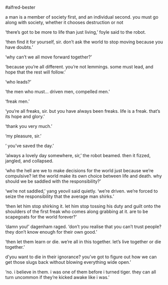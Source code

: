 #alfred-bester

a man is a member of society first, and an individual second. you must go along with society, whether it chooses destruction or not 

‘there’s got to be more to life than just living,’ foyle said to the robot.

‘then find it for yourself, sir. don’t ask the world to stop moving because you have doubts.’

‘why can’t we all move forward together?’

‘because you’re all different. you’re not lemmings. some must lead, and hope that the rest will follow.’

‘who leads?’

‘the men who must… driven men, compelled men.’

‘freak men.’

‘you’re all freaks, sir. but you have always been freaks. life is a freak. that’s its hope and glory.’

‘thank you very much.’

‘my pleasure, sir.’

‘ you’ve saved the day.’

‘always a lovely day somewhere, sir,’ the robot beamed. then it fizzed, jangled, and collapsed.

‘who the hell are we to make decisions for the world just because we’re compulsive? let the world make its own choice between life and death. why should we be saddled with the responsibility?’

‘we’re not saddled,’ yang yeovil said quietly. ‘we’re driven. we’re forced to seize the responsibility that the average man shirks.’

‘then let him stop shirking it. let him stop tossing his duty and guilt onto the shoulders of the first freak who comes along grabbing at it. are to be scapegoats for the world forever?’

‘damn you!’ dagenham raged. ‘don’t you realise that you can’t trust people? they don’t know enough for their own good.’

‘then let them learn or die. we’re all in this together. let’s live together or die together.’

d’you want to die in their ignorance? you’ve got to figure out how we can get those slugs back without blowing everything wide open.’

‘no. i believe in them. i was one of them before i turned tiger. they can all turn uncommon if they’re kicked awake like i was.’